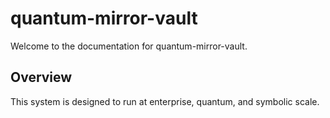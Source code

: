 # quantum-mirror-vault

Welcome to the documentation for quantum-mirror-vault.

## Overview
This system is designed to run at enterprise, quantum, and symbolic scale.
